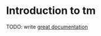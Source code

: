 # Introduction to tm

TODO: write [great documentation](http://jacobian.org/writing/what-to-write/)
